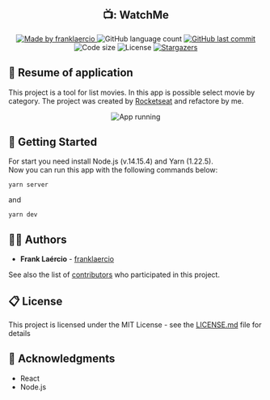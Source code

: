 <h2 align="center"> 
  📺: WatchMe
</h1>

<p align="center">
  <a href="https://www.linkedin.com/in/frank-laercio/">
    <img alt="Made by franklaercio" src="https://img.shields.io/badge/Linkedin-Made%20by%20franklaercio-blue">
  </a>
  
  <img alt="GitHub language count" src="https://img.shields.io/github/languages/count/franklaercio/watchme?color=%2304D361">
  
  <a href="https://github.com/franklaercio/watchme/commits/master">
    <img alt="GitHub last commit" src="https://img.shields.io/github/last-commit/franklaercio/watchme">
  </a>
  
  <img alt="Code size" src="https://img.shields.io/github/languages/code-size/franklaercio/watchme">

  <img alt="License" src="https://img.shields.io/badge/license-MIT-brightgreen">
   <a href="https://github.com/franklaercio/watchme/stargazers">
    <img alt="Stargazers" src="https://img.shields.io/github/stars/franklaercio/watchme?style=social">
  </a>
</p>

## :bookmark_tabs: Resume of application

This project is a tool for list movies. In this app is possible select movie by category. The project was created by [Rocketseat](https://rocketseat.com.br/) and refactore by me.

<p align="center">
<img src="https://user-images.githubusercontent.com/38151364/112096249-ab3c6680-8b7c-11eb-98d5-da960d6bf8b4.png" alt ="App running" />
</p>  

## :mag_right: Getting Started

For start you need install Node.js (v.14.15.4) and Yarn (1.22.5). <br />
Now you can run this app with the following commands below:

```terminal
yarn server
```
and

```terminal
yarn dev
```

## :man_technologist: Authors

* **Frank Laércio** - [franklaercio](https://github.com/franklaercio)

See also the list of [contributors](https://github.com/franklaercio/watchme/contributors) who participated in this project.

## :clipboard: License

This project is licensed under the MIT License - see the [LICENSE.md](LICENSE.md) file for details

## :newspaper: Acknowledgments

- React
- Node.js

